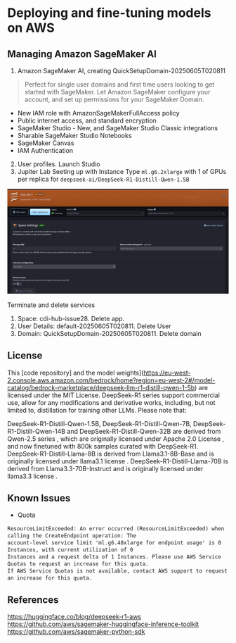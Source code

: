 # Deploying and fine-tuning models on AWS

## Managing Amazon SageMaker AI
1. Amazon SageMaker AI, creating QuickSetupDomain-20250605T020811
> Perfect for single user domains and first time users looking to get started with SageMaker.
Let Amazon SageMaker configure your account, and set up permissions for your SageMaker Domain.
* New IAM role with AmazonSageMakerFullAccess policy
* Public internet access, and standard encryption
* SageMaker Studio - New, and SageMaker Studio Classic integrations
* Sharable SageMaker Studio Notebooks
* SageMaker Canvas
* IAM Authentication
2. User profiles. Launch Studio
3. Jupiter Lab
Seeting up with Instance Type `ml.g6.2xlarge` with 1 of GPUs per replica for `deepseek-ai/DeepSeek-R1-Distill-Qwen-1.5B	`

![fig](jupyter-lab.png)

Terminate and delete services
1. Space: cdi-hub-issue28. Delete app.
2. User Details: default-20250605T020811. Delete User
3. Domain: QuickSetupDomain-20250605T020811. Delete domain



## License
This [code repository] and the model weights](https://eu-west-2.console.aws.amazon.com/bedrock/home?region=eu-west-2#/model-catalog/bedrock-marketplace/deepseek-llm-r1-distill-qwen-1-5b) are licensed under the MIT License. DeepSeek-R1 series support commercial use, allow for any modifications and derivative works, including, but not limited to, distillation for training other LLMs. Please note that:

DeepSeek-R1-Distill-Qwen-1.5B, DeepSeek-R1-Distill-Qwen-7B, DeepSeek-R1-Distill-Qwen-14B and DeepSeek-R1-Distill-Qwen-32B are derived from Qwen-2.5 series , which are originally licensed under Apache 2.0 License , and now finetuned with 800k samples curated with DeepSeek-R1.
DeepSeek-R1-Distill-Llama-8B is derived from Llama3.1-8B-Base and is originally licensed under llama3.1 license .
DeepSeek-R1-Distill-Llama-70B is derived from Llama3.3-70B-Instruct and is originally licensed under llama3.3 license .


## Known Issues
* Quota
```
ResourceLimitExceeded: An error occurred (ResourceLimitExceeded) when calling the CreateEndpoint operation: The 
account-level service limit 'ml.g6.48xlarge for endpoint usage' is 0 Instances, with current utilization of 0 
Instances and a request delta of 1 Instances. Please use AWS Service Quotas to request an increase for this quota. 
If AWS Service Quotas is not available, contact AWS support to request an increase for this quota.
```


## References
https://huggingface.co/blog/deepseek-r1-aws
https://github.com/aws/sagemaker-huggingface-inference-toolkit
https://github.com/aws/sagemaker-python-sdk